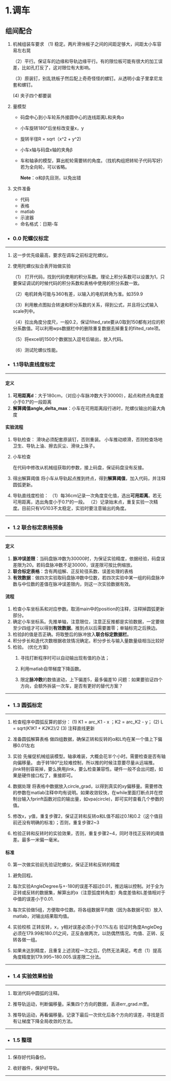 # 1.调车

## 组间配合
1. 机械组装车要求
   （1)  稳定。两片滑块板子之间的间距足够大，间距太小车容易左右晃

   （2）平行。保证车的边缘和导轨边缘平行。有的限位板可能有很大的加工误差，比如孔打反了，这对限位有大影响。

   （3）原装钉，别乱铣板子然后配上奇奇怪怪的螺钉。从透明小盒子里拿尼龙套和螺钉。

      (4)  夹子四个都要装
   
2. 量模型

   * 码盘中心到小车轮系外接圆中心的连线距离L和夹角α

   * 小车旋转180°后坐标改变量x，y

   * 旋转半径R = sqrt（x^2 + y^2)

   * 小车x轴与码盘x轴的夹角β

   * 车和轴承的模型，算出舵轮需要转的角度。（找机构组把转轮子代码写好）若为全向轮，可以省略。

     **Note**：α和β先目测，以免出错

3. 文件准备

   * 代码
   * 表格
   * matlab
   * 示波器
   * 命名格式：日期-车



* ### 0.0 陀螺仪标定

---

1. 这一步优先级最高，要求在调车之前标定陀螺仪。
   
2. 使用陀螺仪拟合表开始做实验
   
   （1） 打开代码，找到代码使用的积分系数。理论上积分系数可以设置为1，只要保证调试的时候代码的积分系数和表格中使用的积分系数一致。

   （2）电机转角可能与360有差，以输入的电机转角为准。如359.9

   （3）利用散点图拟合转速和积分系数的关系，得到公式，并且将公式输入scale列中。

   （4）拉出角度分度尺，一般0.2，保证filted_rate要从0取到150都有对应的积分系数值。可以利用wps数据栏中的删除重复数据去掉重复的filted_rate项。

   （5）将excel的1500个数据加入逗号后输出，放入代码。

   （6）测试陀螺仪性能。
   
   

* ### 1.1导轨直线度标定
***
#### 定义
1. **可用距离d**：大于180cm，（对应小车脉冲数大于30000），起点和终点角度差小于0.1°的一段距离
2. **解算阈值angle_delta_max**：小车在可用距离段行进时，陀螺仪输出的最大角度
#### 实验流程
1. 导轨检查：
   滑块必须配套原装钉，否则重装。
   小车推动顺滑，否则检查场地卫生、导轨上油、擦去灰尘、滑块上珠子。
   
2. 小车检查

   在代码中修改从机械组获取的参数，接上码盘，保证码盘没有反接。

3. 得出解算阈值
   将小车从导轨起点推到终点，得到**解算阈值**，加入代码，并注释圆弧更新。

4. 导轨直线度检验：
   （1）每36cm记录一次角度变化值，选出**可用距离**。若无可用距离，选出角度小于0.1°的一段。
   （2）记录始末点，重复实验一次精度。目前只有VG103不太稳定，实验时要注意输出的角度。
***

* ### 1.2 联合标定表格预备
***
#### 定义
1. **脉冲误差限**：当码盘脉冲数为30000时，为保证实验精度，依据经验，码盘误差限为20。若码盘脉冲数不足30000，误差限可按比例缩放。
2. **联合标定表格**：含有两组解、正反轮径系数、误差处理的表格
3. **有效数据**：做四次实验取码盘脉冲数中位数，若四次实验中某一组的码盘脉冲数与中位数的差值在脉冲误差限内，则这一次实验数据有效。
#### 流程
1. 检查小车坐标系和对应参数。取消main中的position的注释，注释掉圆弧更新部分。
2. 确定小车坐标系。先推单轴，注意限位，注意正反推都是实验数据，一定要做至少四组才可以得到**有效数据**。推到点以后需要置零；单轴标完之后换边。
3. 检验β的值是否正确。将取整后的脉冲放入**联合标定数据栏**。
4. 积分步长和迭代次数根据收敛情况确定。积分步长与输入量数量级相当比较好
5. 检验。
   (优化方案)
   1. 寻找打断程序时可以自动输出现有值的办法；
   
   2. 利用matlab自带梯度下降函数。
   
   3. 限定**脉冲数**的数值波动，上下偏差5，最多偏差10
问题：如果要验证四个方向，会额外拆装一次车，是否有更好的替代方案？
***

* ### 1.3 圆弧标定

***
1. 检查程序中圆弧反算的部分：
   (1) K1 = arc_K1 - x ；K2 = arc_K2  - y；
   (2) L = sqrt(K1*K1 + K2*K2)/2 
   (3) 注释直线更新

2. 准备圆弧解算表格
   做四组数据，确保正转和反转的α和L均在某一个值上下偏移0.01左右

3. 实验
   先催促机械组装模型。轴承难装，大概会花半个小时。需要检查是否有轴向偏移量。
   由于转180°比较难控制，所以推的时候注意要尽量从远端推。
   jlink特别容易掉，要么换用jlink，要么检查兼容性。硬件一般不会出问题，如果是硬件接口松了，重接即可。

4. 数据处理
   将表格中数据放入circle_grad，以得到真实的xy偏移量。需要修改的参数在matlab注释中均有说明。如果收敛较快，在while里面打断点并在控制台输入fprinft函数对应的输出量，如vpa(circle)，即可实时查看几个参数的值。

5. 修改x，y值，重复步骤2，保证正转和反转α和L值不超过0.1和0.2（这个值目前还没有明确的标准）；否则，重复步骤2~3

6. 检验正转和反转时的实验效果，否则，重复步骤2~4，同时寻找正反转的阈值差。最多一米偏一毫米。

#### 标准
0. 第一次做实验前先验证陀螺仪，保证正转和反转的精度

1. 避免回程。
2. 每次实验AngleDegree与+-180的误差不超过0.01，推远端以控制。对于全为正转或反转的数据集，解算出的α（注意弧度转角度）角度差值和L差值相对于中值的误差小于0.01.
3. 每次实验做5组，方便取中位数。将各组数据平均数（因为各数据可信）放入matlab，对输出结果取均值。
4. 实验校核 正转反转，x，y相对误差必须小于0.1%左右
      验证时角度AngleDeg必须在179.99和180.01之间，正反各做两次，以防偶然情况。均值、正转、反转各做一组。                  
5. 如果未达到精度，且重复上述流程一次之后，仍然无法满足。考虑（1）提高角度精度到179.995~180.005.误差限二分法。
***




* ### 1.4 实验效果检验
***
1. 取消代码中圆弧的注释。
   
2. 推导轨运动，判断偏移量。采集四个方向的数据，丢进err_grad.m里。

3. 推导轨运动，再看偏移量。记录下最后一次优化后各个方向的误差，寻找是否有让梯度下降全局收敛的方法。
***

* ### 1.5 整理
***
1. 保存好代码备份。
   
2. 收好器件，保护好导轨。

***
